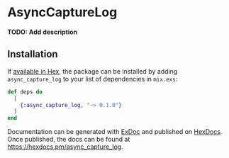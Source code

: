 # AsyncCaptureLog

**TODO: Add description**

## Installation

If [available in Hex](https://hex.pm/docs/publish), the package can be installed
by adding `async_capture_log` to your list of dependencies in `mix.exs`:

```elixir
def deps do
  [
    {:async_capture_log, "~> 0.1.0"}
  ]
end
```

Documentation can be generated with [ExDoc](https://github.com/elixir-lang/ex_doc)
and published on [HexDocs](https://hexdocs.pm). Once published, the docs can
be found at <https://hexdocs.pm/async_capture_log>.

